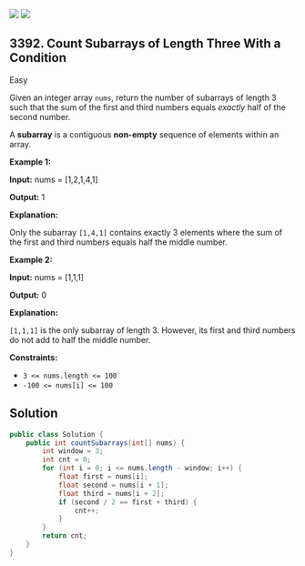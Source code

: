 [![](https://img.shields.io/github/stars/javadev/LeetCode-in-Java?label=Stars&style=flat-square)](https://github.com/javadev/LeetCode-in-Java)
[![](https://img.shields.io/github/forks/javadev/LeetCode-in-Java?label=Fork%20me%20on%20GitHub%20&style=flat-square)](https://github.com/javadev/LeetCode-in-Java/fork)

## 3392\. Count Subarrays of Length Three With a Condition

Easy

Given an integer array `nums`, return the number of subarrays of length 3 such that the sum of the first and third numbers equals _exactly_ half of the second number.

A **subarray** is a contiguous **non-empty** sequence of elements within an array.

**Example 1:**

**Input:** nums = [1,2,1,4,1]

**Output:** 1

**Explanation:**

Only the subarray `[1,4,1]` contains exactly 3 elements where the sum of the first and third numbers equals half the middle number.

**Example 2:**

**Input:** nums = [1,1,1]

**Output:** 0

**Explanation:**

`[1,1,1]` is the only subarray of length 3. However, its first and third numbers do not add to half the middle number.

**Constraints:**

*   `3 <= nums.length <= 100`
*   `-100 <= nums[i] <= 100`

## Solution

```java
public class Solution {
    public int countSubarrays(int[] nums) {
        int window = 3;
        int cnt = 0;
        for (int i = 0; i <= nums.length - window; i++) {
            float first = nums[i];
            float second = nums[i + 1];
            float third = nums[i + 2];
            if (second / 2 == first + third) {
                cnt++;
            }
        }
        return cnt;
    }
}
```